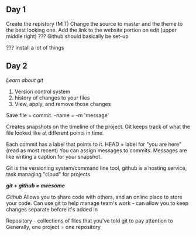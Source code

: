 ## Day 1
Create the repistory (MIT)
Change the source to master and the theme to the best looking one.
Add the link to the website portion on edit (upper middle right)
???
Github should basically be set-up

???
Install a lot of things

## Day 2
*Learn about git*
<ol> <li>Version control system</li>
<li> history of changes to your files</li>
<li>View, apply, and remove those changes</li>
<li<Keep all your project files in one repository</li></ol>

Save file = commit.
-name = -m 'message'

Creates snapshots on the timeline of the project. 
Git keeps track of what the file looked like at different points in time. 

Each commit has a label that points to it.
HEAD = label for "you are here" (read as most recent)
You can assign messages to commits.
Messages are like writing a caption for your snapshot.

Git is the versioning system/command line tool, github is a hosting service, task managing "cloud" for projects

_**git + github = awesome**_

*Github*
Allows you to share code with others, and an online place to store your code.
Can use git to help manage team's work - can allow you to keep changes separate before it's added in

Repository - collections of files that you've told git to pay attention to
Generally, one project = one repository





